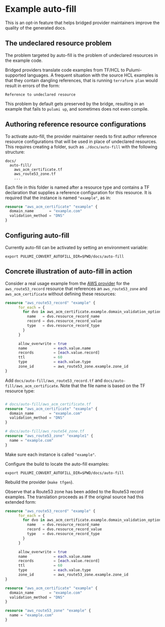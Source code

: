 # Example auto-fill

This is an opt-in feature that helps bridged provider maintainers improve the quality of the generated docs.

## The undeclared resource problem

The problem targeted by auto-fill is the problem of undeclared resources in the example code.

Bridged providers translate code examples from TF/HCL to Pulumi-supported languages. A frequent situation with the
source HCL examples is that they contain dangling references, that is running `terraform plan` would result in errors of
the form:

    Reference to undeclared resource

This problem by default gets preserved by the bridge, resulting in an example that fails to `pulumi up`, and sometimes
does not even compile.

## Authoring reference resource configurations

To activate auto-fill, the provider maintainer needs to first author reference resource configurations that will be used
in place of undeclared resources. This requires creating a folder, such as `./docs/auto-fill` with the following
structure:

```shell
docs/
  auto-fill/
    aws_acm_certificate.tf
    aws_route53_zone.tf
    ...
```

Each file in this folder is named after a resource type and contains a TF declaration that supplies a reference
configuration for this resource. It is required that the instance is named `"example"`, as in:

```terraform
resource "aws_acm_certificate" "example" {
  domain_name       = "example.com"
  validation_method = "DNS"
}
```

## Configuring auto-fill

Currently auto-fill can be activated by setting an environment variable:

```shell
export PULUMI_CONVERT_AUTOFILL_DIR=$PWD/docs/auto-fill
```

## Concrete illustration of auto-fill in action

Consider a real usage example from the [AWS provider](https://github.com/pulumi/pulumi-aws) for the `aws_route53_record`
resource that references an `aws_route53_zone` and `aws_acm_certificate` without defining these resources:

```terraform
resource "aws_route53_record" "example" {
      for_each = {
        for dvo in aws_acm_certificate.example.domain_validation_options : dvo.domain_name => {
          name   = dvo.resource_record_name
          record = dvo.resource_record_value
          type   = dvo.resource_record_type
        }
      }

      allow_overwrite = true
      name            = each.value.name
      records         = [each.value.record]
      ttl             = 60
      type            = each.value.type
      zone_id         = aws_route53_zone.example.zone_id
}
```

Add `docs/auto-fill/aws_route53_record.tf` and `docs/auto-fill/aws_acm_certificate`. Note that the file name is based on
the TF resource type:

```terraform

# docs/auto-fill/aws_acm_certificate.tf
resource "aws_acm_certificate" "example" {
  domain_name       = "example.com"
  validation_method = "DNS"
}

# docs/auto-fill/aws_route54_zone.tf
resource "aws_route53_zone" "example1" {
  name = "example.com"
}
```

Make sure each instance is called `"example"`.

Configure the build to locate the auto-fill examples:

```shell
export PULUMI_CONVERT_AUTOFILL_DIR=$PWD/docs/auto-fill
```

Rebuild the provider (`make tfgen`).

Observe that a Route53 zone has been added to the Route53 record examples. The translation proceeds as if the original
source had this extended form:


```terraform
resource "aws_route53_record" "example" {
      for_each = {
        for dvo in aws_acm_certificate.example.domain_validation_options : dvo.domain_name => {
          name   = dvo.resource_record_name
          record = dvo.resource_record_value
          type   = dvo.resource_record_type
        }
      }

      allow_overwrite = true
      name            = each.value.name
      records         = [each.value.record]
      ttl             = 60
      type            = each.value.type
      zone_id         = aws_route53_zone.example.zone_id
}

resource "aws_acm_certificate" "example" {
  domain_name       = "example.com"
  validation_method = "DNS"
}

resource "aws_route53_zone" "example" {
  name = "example.com"
}
```
